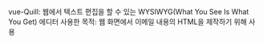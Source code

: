 vue-Quill: 웹에서 텍스트 편집을 할 수 있는 WYSIWYG(What You See Is What You Get) 에디터
사용한 목적: 웹 화면에서 이메일 내용의 HTML을 제작하기 위해 사용
